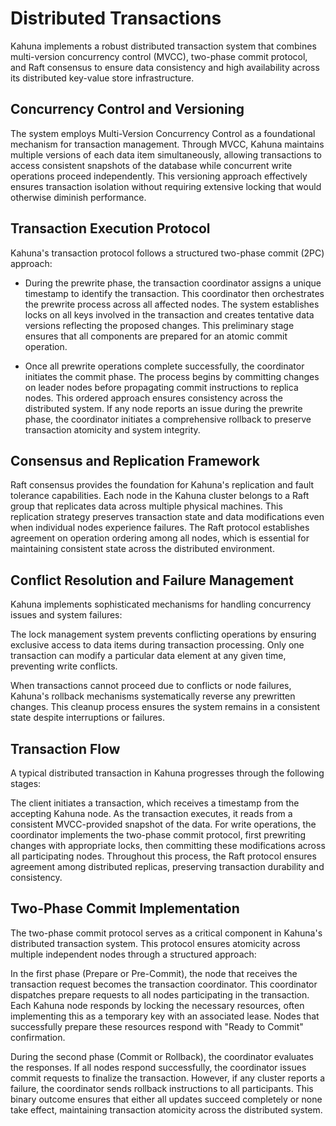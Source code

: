 # Distributed Transactions

Kahuna implements a robust distributed transaction system that combines multi-version concurrency control (MVCC), two-phase commit protocol, and Raft consensus to ensure data consistency and high availability across its distributed key-value store infrastructure.

## Concurrency Control and Versioning

The system employs Multi-Version Concurrency Control as a foundational mechanism for transaction management. Through MVCC, Kahuna maintains multiple versions of each data item simultaneously, allowing transactions to access consistent snapshots of the database while concurrent write operations proceed independently. This versioning approach effectively ensures transaction isolation without requiring extensive locking that would otherwise diminish performance.

## Transaction Execution Protocol

Kahuna's transaction protocol follows a structured two-phase commit (2PC) approach:

- During the prewrite phase, the transaction coordinator assigns a unique timestamp to identify the transaction. This coordinator then orchestrates the prewrite process across all affected nodes. The system establishes locks on all keys involved in the transaction and creates tentative data versions reflecting the proposed changes. This preliminary stage ensures that all components are prepared for an atomic commit operation.

- Once all prewrite operations complete successfully, the coordinator initiates the commit phase. The process begins by committing changes on leader nodes before propagating commit instructions to replica nodes. This ordered approach ensures consistency across the distributed system. If any node reports an issue during the prewrite phase, the coordinator initiates a comprehensive rollback to preserve transaction atomicity and system integrity.

## Consensus and Replication Framework

Raft consensus provides the foundation for Kahuna's replication and fault tolerance capabilities. Each node in the Kahuna cluster belongs to a Raft group that replicates data across multiple physical machines. This replication strategy preserves transaction state and data modifications even when individual nodes experience failures. The Raft protocol establishes agreement on operation ordering among all nodes, which is essential for maintaining consistent state across the distributed environment.

## Conflict Resolution and Failure Management

Kahuna implements sophisticated mechanisms for handling concurrency issues and system failures:

The lock management system prevents conflicting operations by ensuring exclusive access to data items during transaction processing. Only one transaction can modify a particular data element at any given time, preventing write conflicts.

When transactions cannot proceed due to conflicts or node failures, Kahuna's rollback mechanisms systematically reverse any prewritten changes. This cleanup process ensures the system remains in a consistent state despite interruptions or failures.

## Transaction Flow

A typical distributed transaction in Kahuna progresses through the following stages:

The client initiates a transaction, which receives a timestamp from the accepting Kahuna node. As the transaction executes, it reads from a consistent MVCC-provided snapshot of the data. For write operations, the coordinator implements the two-phase commit protocol, first prewriting changes with appropriate locks, then committing these modifications across all participating nodes. Throughout this process, the Raft protocol ensures agreement among distributed replicas, preserving transaction durability and consistency.

## Two-Phase Commit Implementation

The two-phase commit protocol serves as a critical component in Kahuna's distributed transaction system. This protocol ensures atomicity across multiple independent nodes through a structured approach:

In the first phase (Prepare or Pre-Commit), the node that receives the transaction request becomes the transaction coordinator. This coordinator dispatches prepare requests to all nodes participating in the transaction. Each Kahuna node responds by locking the necessary resources, often implementing this as a temporary key with an associated lease. Nodes that successfully prepare these resources respond with "Ready to Commit" confirmation.

During the second phase (Commit or Rollback), the coordinator evaluates the responses. If all nodes respond successfully, the coordinator issues commit requests to finalize the transaction. However, if any cluster reports a failure, the coordinator sends rollback instructions to all participants. This binary outcome ensures that either all updates succeed completely or none take effect, maintaining transaction atomicity across the distributed system.